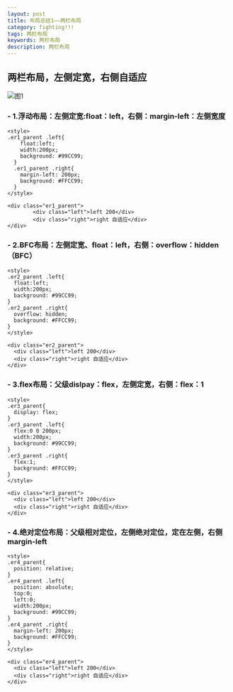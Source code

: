 ```yaml
---
layout: post
title: 布局总结1——两栏布局
category: fighting!!!
tags: 两栏布局
keywords: 两栏布局
description: 两栏布局
---
```


## 两栏布局，左侧定宽，右侧自适应
![图1](https://sonya1.github.io/assets/img/work_fight/layout_two.png)
### - 1.浮动布局：左侧定宽:float：left，右侧：margin-left：左侧宽度
```
<style>
.er1_parent .left{
    float:left;
    width:200px;
    background: #99CC99;
  }
  .er1_parent .right{
    margin-left: 200px;
    background: #FFCC99;
  }
</style>

<div class="er1_parent">
		<div class="left">left 200</div>
		<div class="right">right 自适应</div>
</div>
```

### - 2.BFC布局：左侧定宽、float：left，右侧：overflow：hidden（BFC）
```
<style>
.er2_parent .left{
  float:left;
  width:200px;
  background: #99CC99;
}
.er2_parent .right{
  overflow: hidden;
  background: #FFCC99;
}
</style>

<div class="er2_parent">
  <div class="left">left 200</div>
  <div class="right">right 自适应</div>
</div>
```

### - 3.flex布局：父级dislpay：flex，左侧定宽，右侧：flex：1
```
<style>
.er3_parent{
  display: flex;
}
.er3_parent .left{
  flex:0 0 200px;
  width:200px;
  background: #99CC99;
}
.er3_parent .right{
  flex:1;
  background: #FFCC99;
}
</style>

<div class="er3_parent">
  <div class="left">left 200</div>
  <div class="right">right 自适应</div>
</div>
```

### - 4.绝对定位布局：父级相对定位，左侧绝对定位，定在左侧，右侧margin-left
```
<style>
.er4_parent{
  position: relative;
}
.er4_parent .left{
  position: absolute;
  top:0;
  left:0;
  width:200px;
  background: #99CC99;
}
.er4_parent .right{
  margin-left: 200px;
  background: #FFCC99;
}
</style>

<div class="er4_parent">
  <div class="left">left 200</div>
  <div class="right">right 自适应</div>
</div>
```
